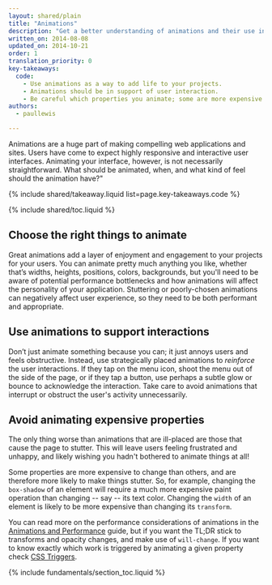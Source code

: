 ```yaml
---
layout: shared/plain
title: "Animations"
description: "Get a better understanding of animations and their use in modern apps and sites."
written_on: 2014-08-08
updated_on: 2014-10-21
order: 1
translation_priority: 0
key-takeaways:
  code:
    - Use animations as a way to add life to your projects.
    - Animations should be in support of user interaction.
    - Be careful which properties you animate; some are more expensive than others!
authors:
  - paullewis

---
```

<p class="intro">
  Animations are a huge part of making compelling web applications and sites. Users have come to expect highly responsive and interactive user interfaces. Animating your interface, however, is not necessarily straightforward. What should be animated, when, and what kind of feel should the animation have?"
</p>

{% include shared/takeaway.liquid list=page.key-takeaways.code %}

{% include shared/toc.liquid %}

## Choose the right things to animate

Great animations add a layer of enjoyment and engagement to your projects for your users. You can animate pretty much anything you like, whether that’s widths, heights, positions, colors, backgrounds, but you'll need to be aware of potential performance bottlenecks and how animations will affect the personality of your application. Stuttering or poorly-chosen animations can negatively affect user experience, so they need to be both performant and appropriate.

## Use animations to support interactions

Don’t just animate something because you can; it just annoys users and feels obstructive. Instead, use strategically placed animations to _reinforce_ the user interactions. If they tap on the menu icon, shoot the menu out of the side of the page, or if they tap a button, use perhaps a subtle glow or bounce to acknowledge the interaction. Take care to avoid animations that interrupt or obstruct the user's activity unnecessarily.

## Avoid animating expensive properties

The only thing worse than animations that are ill-placed are those that cause the page to stutter. This will leave users feeling frustrated and unhappy, and likely wishing you hadn't bothered to animate things at all!

Some properties are more expensive to change than others, and are therefore more likely to make things stutter. So, for example, changing the `box-shadow` of an element will require a much more expensive paint operation than changing -- say -- its text color. Changing the `width` of an element is likely to be more expensive than changing its `transform`.

You can read more on the performance considerations of animations in the [Animations and Performance](animations-and-performance.html) guide, but if you want the TL;DR stick to transforms and opacity changes, and make use of `will-change`. If you want to know exactly which work is triggered by animating a given property check [CSS Triggers](http://csstriggers.com).

{% include fundamentals/section_toc.liquid %}


